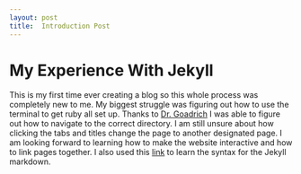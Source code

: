 ```yaml
---
layout: post
title:  Introduction Post
---
```


# My Experience With Jekyll

This is my first time ever creating a blog so this whole process was completely new to me. My biggest struggle was figuring out how to use the terminal to get ruby all set up. Thanks to [Dr. Goadrich](https://www.hendrix.edu/mathcs/goadrich/) I was able to figure out how to navigate to the correct directory. I am still unsure about how clicking the tabs and titles change the page to another designated page. I am looking forward to learning how to make the website interactive and how to link pages together. I also used this [link](https://gist.github.com/roachhd/779fa77e9b90fe945b0c) to learn the syntax for the Jekyll markdown.
